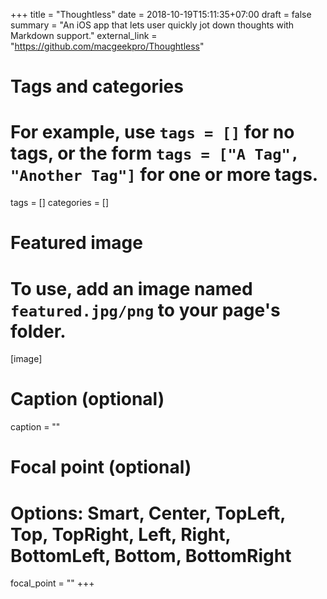 +++
title = "Thoughtless"
date = 2018-10-19T15:11:35+07:00
draft = false
summary = "An iOS app that lets user quickly jot down thoughts with Markdown support."
external_link = "https://github.com/macgeekpro/Thoughtless"

# Tags and categories
# For example, use `tags = []` for no tags, or the form `tags = ["A Tag", "Another Tag"]` for one or more tags.
tags = []
categories = []

# Featured image
# To use, add an image named `featured.jpg/png` to your page's folder. 
[image]
  # Caption (optional)
  caption = ""

  # Focal point (optional)
  # Options: Smart, Center, TopLeft, Top, TopRight, Left, Right, BottomLeft, Bottom, BottomRight
  focal_point = ""
+++
